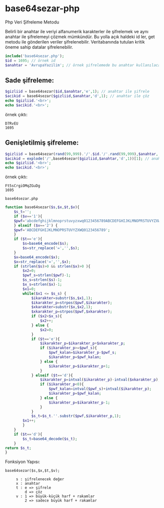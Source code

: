# base64sezar-php
Php Veri Şifreleme Metodu
<p>Belirli bir anahtar ile veriyi alfanumerik karakterler ile şifrelemek ve aynı anahtar ile şifrelemeyi çözmek mümkündür. Bu yolla açık haldeki id ler, get metodu ile gönderilen veriler şifrelenebilir. Veritabanında tutulan kritik öneme sahip datalar şifrelenebilir. </p>

```php
include('base64sezar.php');
$id = 1695; // örnek id
$anahtar = 'AvrupaYazilim'; // örnek şifrelemede bu anahtar kullanılacak
```

## Sade şifreleme:
```php
$gizliid = base64sezar($id,$anahtar,'e',1); // anahtar ile şifrele
$acikid = base64sezar($gizliid,$anahtar,'d',1); // anahtar ile çöz
echo $gizliid.'<br>';
echo $acikid.'<br>';
```
örnek çıktı: 
```
D7RvEU
1695
```

## Genişletilmiş şifreleme:
```php
$gizliid = base64sezar(rand(99,999).'/'.$id.'/'.rand(99,999),$anahtar,'e',1); // random sayılar (tercihen) ekleyerek şifreliyoruz.
$acikid = explode('/',base64sezar($gizliid,$anahtar,'d',1))[1]; // anahtar ile çözüp, / ile parçalayıp id yi alıyoruz.
echo $gizliid.'<br>';
echo $acikid.'<br>';
```
örnek çıktı: 
```
Ft5sCrgiOMqZGuDg
1695
```
`base64sezar.php`
```php
function base64sezar($s,$x,$t,$v){ 
	$s_t='';
	if ($v=='1'){
	$pwf='abcdefghijklmnoprstuvyzxwq0123456789ABCDEFGHIJKLMNOPRSTUVYZXWQ';
	} elseif ($v=='2') {
	$pwf='ABCDEFGHIJKLMNOPRSTUVYZXWQ0123456789';
	}
	if ($t=='e'){
		$s=base64_encode($s);
		$s=str_replace('=','',$s);
	}
	$x=base64_encode($x);
	$x=str_replace('=','',$x);
	if (strlen($s)>0 && strlen($x)>0 ){
		$x2=0;
		$pwf_s=strlen($pwf)-1;
		$s_s=strlen($s)-1;
		$x_s=strlen($x)-1;
		$x1=0;
		while($x1 <= $s_s) {
			$ikarakter=substr($s,$x1,1);
			$ikarakter_p=strpos($pwf,$ikarakter);
			$xkarakter=substr($x,$x2,1);
			$xkarakter_p=strpos($pwf,$xkarakter);
			if ($x2<$x_s){
				$x2++;
			} else {
				$x2=0;	
			}
			if ($t=='e'){
				$ikarakter_p=$ikarakter_p+$xkarakter_p;
				if ($ikarakter_p>=$pwf_s){
					$pwf_kalan=$ikarakter_p-$pwf_s;
					$ikarakter_p=$pwf_kalan;
				} else {
					$ikarakter_p=$ikarakter_p+1;
				}
			} elseif ($t=='d'){
				$ikarakter_p=intval($ikarakter_p)-intval($xkarakter_p);
				if ($ikarakter_p<0){
					$pwf_kalan=intval($pwf_s)+intval($ikarakter_p);
					$ikarakter_p=$pwf_kalan;
				} else {
					$ikarakter_p=$ikarakter_p-1;
				}
			}
			$s_t=$s_t.''.substr($pwf,$ikarakter_p,1);
		$x1++;
		}
	}
	if ($t=='d'){
		$s_t=base64_decode($s_t);
	}
return $s_t;	
}
```

Fonksiyon Yapısı: 
```
base64sezar($s,$x,$t,$v);

	 s : şifrelenecek değer
	 x : anahtar
	 t : e => şifrele
	     d => çöz
	 v : 1 => büyük-küçük harf + rakamlar
	     2 => sadece büyük harf + rakamlar
```
